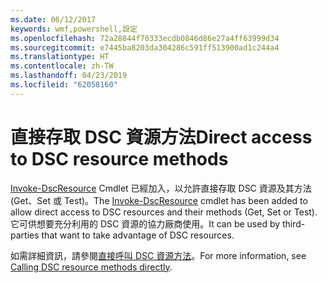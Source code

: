 ```yaml
---
ms.date: 06/12/2017
keywords: wmf,powershell,設定
ms.openlocfilehash: 72a28844f70333ecdb0846d86e27a4ff63999d34
ms.sourcegitcommit: e7445ba8203da304286c591ff513900ad1c244a4
ms.translationtype: HT
ms.contentlocale: zh-TW
ms.lasthandoff: 04/23/2019
ms.locfileid: "62058160"
---
```

# <a name="direct-access-to-dsc-resource-methods"></a><span data-ttu-id="37c32-102">直接存取 DSC 資源方法</span><span class="sxs-lookup"><span data-stu-id="37c32-102">Direct access to DSC resource methods</span></span>


<span data-ttu-id="37c32-103">[Invoke-DscResource](https://technet.microsoft.com/library/mt517869.aspx) Cmdlet 已經加入，以允許直接存取 DSC 資源及其方法 (Get、Set 或 Test)。</span><span class="sxs-lookup"><span data-stu-id="37c32-103">The [Invoke-DscResource](https://technet.microsoft.com/library/mt517869.aspx) cmdlet has been added to allow direct access to DSC resources and their methods (Get, Set or Test).</span></span> <span data-ttu-id="37c32-104">它可供想要充分利用的 DSC 資源的協力廠商使用。</span><span class="sxs-lookup"><span data-stu-id="37c32-104">It can be used by third-parties that want to take advantage of DSC resources.</span></span>

<span data-ttu-id="37c32-105">如需詳細資訊，請參閱[直接呼叫 DSC 資源方法](https://msdn.microsoft.com/powershell/dsc/directcallresource)。</span><span class="sxs-lookup"><span data-stu-id="37c32-105">For more information, see [Calling DSC resource methods directly](https://msdn.microsoft.com/powershell/dsc/directcallresource).</span></span>
